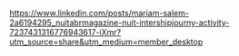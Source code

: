 https://www.linkedin.com/posts/mariam-salem-2a6194295_nuitabrmagazine-nuit-intershipjourny-activity-7237431316776943617-iXmr?utm_source=share&utm_medium=member_desktop
